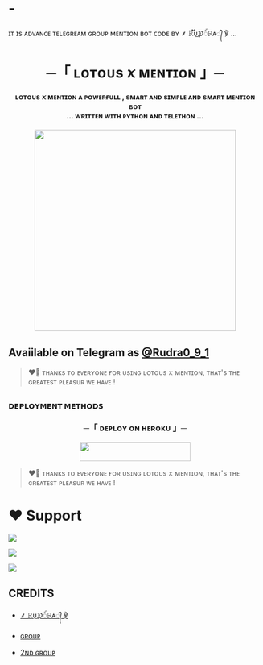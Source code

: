 # -
ɪᴛ ɪs ᴀᴅᴠᴀɴᴄᴇ ᴛᴇʟᴇɢʀᴇᴀᴍ ɢʀᴏᴜᴘ ᴍᴇɴᴛɪᴏɴ ʙᴏᴛ ᴄᴏᴅᴇ ʙʏ ⸙ 𝚁֟፝ᴜ͢ᗫꪾ𝚁ᴀ᭄ ℣  ...

<h1 align="center"><b> ─「 ʟᴏᴛᴏᴜs ꪎ ᴍᴇɴᴛɪᴏɴ 」─ </b></h1>

<h4 align="center"> ʟᴏᴛᴏᴜs ꪎ ᴍᴇɴᴛɪᴏɴ ᴀ ᴘᴏᴡᴇʀғᴜʟʟ , sᴍᴀʀᴛ ᴀɴᴅ sɪᴍᴘʟᴇ ᴀɴᴅ sᴍᴀʀᴛ ᴍᴇɴᴛɪᴏɴ ʙᴏᴛ <br> ... ᴡʀɪᴛᴛᴇɴ ᴡɪᴛʜ ᴘʏᴛʜᴏɴ ᴀɴᴅ ᴛᴇʟᴇᴛʜᴏɴ ...</h4>

<p align="center"><a href="https://t.me/Rudra0_9_1"><img src="https://te.legra.ph/file/29626078a1324cf58ce2a.jpg" width="400"></a></p>

<p align="center">
   

## Avaiilable on Telegram as [@Rudra0_9_1](https://t.me/Rudra0_9_1)

> ❤️‍🔥 ᴛʜᴀɴᴋs ᴛᴏ ᴇᴠᴇʀʏᴏɴᴇ ғᴏʀ ᴜsɪɴɢ ʟᴏᴛᴏᴜs ꪎ ᴍᴇɴᴛɪᴏɴ, ᴛʜᴀᴛ's ᴛʜᴇ ɢʀᴇᴀᴛᴇsᴛ ᴘʟᴇᴀsᴜʀ ᴡᴇ ʜᴀᴠᴇ !

## <p align="center">
 <b>𝗗𝗘𝗣𝗟𝗢𝗬𝗠𝗘𝗡𝗧 𝗠𝗘𝗧𝗛𝗢𝗗𝗦</b>
 </p>

  <h3 align="center">
    ─「 ᴅᴇᴩʟᴏʏ ᴏɴ ʜᴇʀᴏᴋᴜ 」─
  </h3>

<p align="center"><a href="https://dashboard.heroku.com/new?template=https://github.com/Omkarrudra09/-/tree/main"> <img src="https://img.shields.io/badge/Deploy%20On%20Heroku-black?style=for-the-badge&logo=heroku" width="220" height="38.45"/></a></p>

> ❤️‍🔥 ᴛʜᴀɴᴋs ᴛᴏ ᴇᴠᴇʀʏᴏɴᴇ ғᴏʀ ᴜsɪɴɢ ʟᴏᴛᴏᴜs ꪎ ᴍᴇɴᴛɪᴏɴ, ᴛʜᴀᴛ's ᴛʜᴇ ɢʀᴇᴀᴛᴇsᴛ ᴘʟᴇᴀsᴜʀ ᴡᴇ ʜᴀᴠᴇ !

# ❤️ Support
<a href="https://t.me/F_I_R_group"><img src="https://img.shields.io/badge/Join-Telegram%20Channel-red.svg?logo=Telegram"></a>

<a href="https://t.me/friends_chat_groupz"><img src="https://img.shields.io/badge/Join-Telegram%20Group-blue.svg?logo=telegram"></a>

<a href="https://t.me/Rudra0_9_1"><img src="https://img.shields.io/badge/Heroku-Me%20Free cc-blue.svg?logo=telegram"></a>


## CREDITS

- [⸙ 𝚁ᴜ͢ᗫꪾ𝚁ᴀ᭄ ℣](https://t.me/Rudra0_9_1)

- [ɢʀᴏᴜᴘ](https://t.me/friends_chat_groupz)

- [2ɴᴅ ɢʀᴏᴜᴘ](https://t.me/F_I_R_group)


